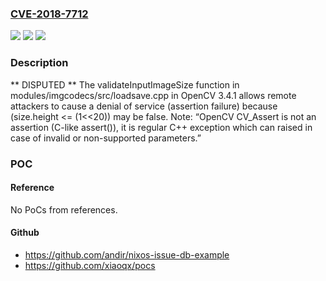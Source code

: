 ### [CVE-2018-7712](https://cve.mitre.org/cgi-bin/cvename.cgi?name=CVE-2018-7712)
![](https://img.shields.io/static/v1?label=Product&message=n%2Fa&color=blue)
![](https://img.shields.io/static/v1?label=Version&message=n%2Fa&color=blue)
![](https://img.shields.io/static/v1?label=Vulnerability&message=n%2Fa&color=brighgreen)

### Description

** DISPUTED ** The validateInputImageSize function in modules/imgcodecs/src/loadsave.cpp in OpenCV 3.4.1 allows remote attackers to cause a denial of service (assertion failure) because (size.height <= (1<<20)) may be false. Note: “OpenCV CV_Assert is not an assertion (C-like assert()), it is regular C++ exception which can raised in case of invalid or non-supported parameters.”

### POC

#### Reference
No PoCs from references.

#### Github
- https://github.com/andir/nixos-issue-db-example
- https://github.com/xiaoqx/pocs

